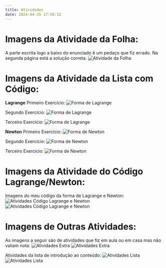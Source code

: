 ```yaml
---
title: Atividades
date: 2024-04-25 17:56:12
---
```


# Imagens da Atividade da Folha:
A parte escrita logo a baixo do enunciado é um pedaço que fiz errado. Na segunda página está a solução correta.
![Atividade da Folha](/images/Imagem_Atividade_Folha.jpeg)

# Imagens da Atividade da Lista com Código:
**Lagrange**
Primeiro Exercício:
![Forma de Lagrange](/images/Lista_InterpolaçãoCod_Lagrange_1.png)

Segundo Exercício:
![Forma de Lagrange](/images/Lista_InterpolaçãoCod_Lagrange_2.png)

Terceiro Exercício:
![Forma de Lagrange](/images/Lista_InterpolaçãoCod_Lagrange_3.png)

**Newton**
Primeiro Exercício:
![Forma de Newton](/images/Lista_InterpolaçãoCod_Newton_1.png)

Segundo Exercício:
![Forma de Newton](/images/Lista_InterpolaçãoCod_Newton_2.png)

Terceiro Exercício:
![Forma de Newton](/images/Lista_InterpolaçãoCod_Newton_3.png)

# Imagens da Atividade do Código Lagrange/Newton:
Imagens do meu código da forma de Lagrange e Newton:
![Atividades Código Lagrange e Newton](/images/Imagem_Código_Interpolação_1.png)
![Atividades Código Lagrange e Newton](/images/Imagem_Código_Interpolação_2.png)

# Imagens de Outras Atividades:
As imagens a seguir são de atividades que fiz em aula ou em casa mas não valiam nota:
![Atividades Extra](/images/Atividades_Extra_1.jpeg)
![Atividades Extra](/images/Atividades_Extra_2.jpeg)

Atividades da lista de introdução ao conteúdo:
![Atividades Lista](/images/Imagem_Lista_Introdução_1.jpeg)
![Atividades Lista](/images/Imagem_Lista_Introdução_2.jpeg)
